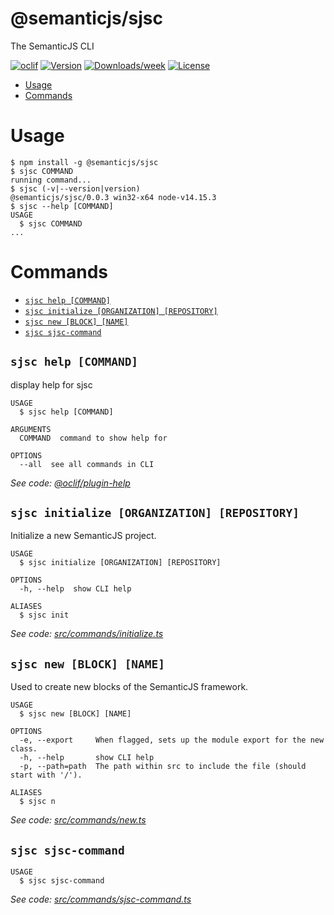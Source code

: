 @semanticjs/sjsc
================

The SemanticJS CLI

[![oclif](https://img.shields.io/badge/cli-oclif-brightgreen.svg)](https://oclif.io)
[![Version](https://img.shields.io/npm/v/@semanticjs/sjsc.svg)](https://npmjs.org/package/@semanticjs/sjsc)
[![Downloads/week](https://img.shields.io/npm/dw/@semanticjs/sjsc.svg)](https://npmjs.org/package/@semanticjs/sjsc)
[![License](https://img.shields.io/npm/l/@semanticjs/sjsc.svg)](https://github.com/semanticjs-devkit/sjsc/blob/master/package.json)

<!-- toc -->
* [Usage](#usage)
* [Commands](#commands)
<!-- tocstop -->
# Usage
<!-- usage -->
```sh-session
$ npm install -g @semanticjs/sjsc
$ sjsc COMMAND
running command...
$ sjsc (-v|--version|version)
@semanticjs/sjsc/0.0.3 win32-x64 node-v14.15.3
$ sjsc --help [COMMAND]
USAGE
  $ sjsc COMMAND
...
```
<!-- usagestop -->
# Commands
<!-- commands -->
* [`sjsc help [COMMAND]`](#sjsc-help-command)
* [`sjsc initialize [ORGANIZATION] [REPOSITORY]`](#sjsc-initialize-organization-repository)
* [`sjsc new [BLOCK] [NAME]`](#sjsc-new-block-name)
* [`sjsc sjsc-command`](#sjsc-sjsc-command)

## `sjsc help [COMMAND]`

display help for sjsc

```
USAGE
  $ sjsc help [COMMAND]

ARGUMENTS
  COMMAND  command to show help for

OPTIONS
  --all  see all commands in CLI
```

_See code: [@oclif/plugin-help](https://github.com/oclif/plugin-help/blob/v3.2.2/src/commands/help.ts)_

## `sjsc initialize [ORGANIZATION] [REPOSITORY]`

Initialize a new SemanticJS project.

```
USAGE
  $ sjsc initialize [ORGANIZATION] [REPOSITORY]

OPTIONS
  -h, --help  show CLI help

ALIASES
  $ sjsc init
```

_See code: [src/commands/initialize.ts](https://github.com/semanticjs-devkit/sjsc/blob/v0.0.3/src/commands/initialize.ts)_

## `sjsc new [BLOCK] [NAME]`

Used to create new blocks of the SemanticJS framework.

```
USAGE
  $ sjsc new [BLOCK] [NAME]

OPTIONS
  -e, --export     When flagged, sets up the module export for the new class.
  -h, --help       show CLI help
  -p, --path=path  The path within src to include the file (should start with '/').

ALIASES
  $ sjsc n
```

_See code: [src/commands/new.ts](https://github.com/semanticjs-devkit/sjsc/blob/v0.0.3/src/commands/new.ts)_

## `sjsc sjsc-command`

```
USAGE
  $ sjsc sjsc-command
```

_See code: [src/commands/sjsc-command.ts](https://github.com/semanticjs-devkit/sjsc/blob/v0.0.3/src/commands/sjsc-command.ts)_
<!-- commandsstop -->
